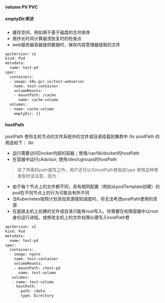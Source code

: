 #### volume PV PVC
##### emptyDir用法
+ 缓存空间，例如用于基于磁盘的合并排序
+ 用作长时间计算崩溃恢复时的检查点
+ web服务器容器提供数据时，保存内容管理器提取的文件
```bash
apiVersion: v1
kind: Pod
metadata:
  name: test-pd
spec:
  containers:
  - image: k8s.gcr.io/test-webserver
    name: test-container
    volumeMounts:
    - mountPath: /cache
      name: cache-volume
  volumes:
  - name: cache-volume
    emptyDir: {}
```
#### hostPath
postPath 卷将主机节点的文件系统中的文件或目录挂载到集群中 /br
postPath 的用途如下： /br
+ 运行需要访问Docker内部的容器；使用/var/lib/docker的hostPath
+ 在容器中运行cAdvisor; 使用/dev/cgroups的hostPath

> 除了所需的path属性之外，用户还可以为hostPath卷指定type
使用这种卷类型时请注意，因为：
+ 由于每个节点上的文件都不同，具有相同配置（例如从podTemplate创建）的pod在不同节点上的行为可能会有所不同
+ 当Kubernetes按照计划添加资源感知调度时，将无法考虑postPath使用的资源
+ 在底层主机上创建的文件或目录只能有root写入。你需要在权限容器中以root身份运行进程，或修改主机上的文件权限以便写入hostPath卷
```bash
apiVersion: v1
kind: Pod
metadata:
  name: test-pd
spec:
  containers:
  - image: nginx
    name: test-container
    volumeMounts:
    - mountPath: /test-pd
      name: test-volume
   volumes:
   - name: test-volume
     hostPath:
       path: /data
       type: Directory
```
